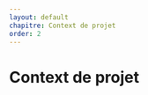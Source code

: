 ```yaml
---
layout: default
chapitre: Context de projet
order: 2
---
```


# Context de projet


<!-- new slide -->
